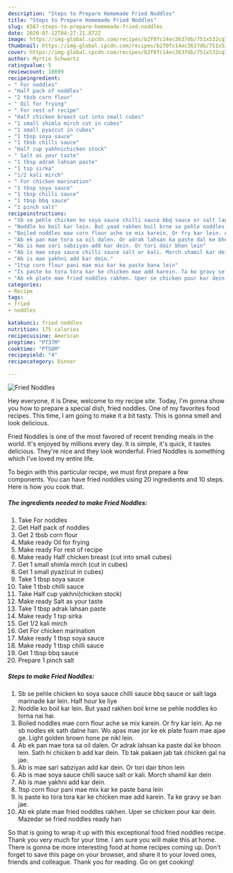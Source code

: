 ```yaml
---
description: "Steps to Prepare Homemade Fried Noddles"
title: "Steps to Prepare Homemade Fried Noddles"
slug: 6587-steps-to-prepare-homemade-fried-noddles
date: 2020-07-12T04:27:21.872Z
image: https://img-global.cpcdn.com/recipes/b2f0fc14ec3637db/751x532cq70/fried-noddles-recipe-main-photo.jpg
thumbnail: https://img-global.cpcdn.com/recipes/b2f0fc14ec3637db/751x532cq70/fried-noddles-recipe-main-photo.jpg
cover: https://img-global.cpcdn.com/recipes/b2f0fc14ec3637db/751x532cq70/fried-noddles-recipe-main-photo.jpg
author: Myrtie Schwartz
ratingvalue: 5
reviewcount: 10699
recipeingredient:
- " For noddles"
- "Half pack of noddles"
- "2 tbsb corn flour"
- " Oil for frying"
- " For rest of recipe"
- "Half chicken breast cut into small cubes"
- "1 small shimla mirch cut in cubes"
- "1 small pyazcut in cubes"
- "1 tbsp soya sauce"
- "1 tbsb chilli sauce"
- "Half cup yakhnichicken stock"
- " Salt as your taste"
- "1 tbsp adrak lahsan paste"
- "1 tsp sirka"
- "1/2 kali mirch"
- " For chicken marination"
- "1 tbsp soya sauce"
- "1 tbsp chilli sauce"
- "1 tbsp bbq sauce"
- "1 pinch salt"
recipeinstructions:
- "Sb se pehle chicken ko soya sauce chilli sauce bbq sauce or salt laga marinade kar lein. Half hour ke liye"
- "Noddle ko boil kar lein. But yaad rakhen boil krne se pehle noddles ko torna nai hai."
- "Boiled noddles mae corn flour ache se mix karein. Or fry kar lein. Ap ne sb nodles ek sath dalne han. Wo apas mae jor ke ek plate foam mae ajae ge. Light golden brown hone pe nikl lein."
- "Ab ek pan mae tora sa oil dalen. Or adrak lahsan ka paste dal ke bhoon lein. Sath hi chicken b add kar dein. Tb tak pakaen jab tak chicken gal na jae."
- "Ab is mae sari sabziyan add kar dein. Or tori dair bhon lein"
- "Ab is mae soya sauce chilli sauce salt or kali. Morch shamil kar dein"
- "Ab is mae yakhni add kar dein."
- "1tsp corn flour pani mae mix kar ke paste bana lein"
- "Is paste ko tora tora kar ke chicken mae add karein. Ta ke gravy se ban jae."
- "Ab ek plate mae fried noddles rakhen. Uper se chicken pour kar dein. Mazedar se fried noddles ready han"
categories:
- Recipe
tags:
- fried
- noddles

katakunci: fried noddles 
nutrition: 175 calories
recipecuisine: American
preptime: "PT37M"
cooktime: "PT58M"
recipeyield: "4"
recipecategory: Dinner

---
```



![Fried Noddles](https://img-global.cpcdn.com/recipes/b2f0fc14ec3637db/751x532cq70/fried-noddles-recipe-main-photo.jpg)

Hey everyone, it is Drew, welcome to my recipe site. Today, I'm gonna show you how to prepare a special dish, fried noddles. One of my favorites food recipes. This time, I am going to make it a bit tasty. This is gonna smell and look delicious.



Fried Noddles is one of the most favored of recent trending meals in the world. It's enjoyed by millions every day. It is simple, it's quick, it tastes delicious. They're nice and they look wonderful. Fried Noddles is something which I've loved my entire life.


To begin with this particular recipe, we must first prepare a few components. You can have fried noddles using 20 ingredients and 10 steps. Here is how you cook that.

<!--inarticleads1-->

##### The ingredients needed to make Fried Noddles:

1. Take  For noddles
1. Get Half pack of noddles
1. Get 2 tbsb corn flour
1. Make ready  Oil for frying
1. Make ready  For rest of recipe
1. Make ready Half chicken breast (cut into small cubes)
1. Get 1 small shimla mirch (cut in cubes)
1. Get 1 small pyaz(cut in cubes)
1. Take 1 tbsp soya sauce
1. Take 1 tbsb chilli sauce
1. Take Half cup yakhni(chicken stock)
1. Make ready  Salt as your taste
1. Take 1 tbsp adrak lahsan paste
1. Make ready 1 tsp sirka
1. Get 1/2 kali mirch
1. Get  For chicken marination
1. Make ready 1 tbsp soya sauce
1. Make ready 1 tbsp chilli sauce
1. Get 1 tbsp bbq sauce
1. Prepare 1 pinch salt




<!--inarticleads2-->

##### Steps to make Fried Noddles:

1. Sb se pehle chicken ko soya sauce chilli sauce bbq sauce or salt laga marinade kar lein. Half hour ke liye
1. Noddle ko boil kar lein. But yaad rakhen boil krne se pehle noddles ko torna nai hai.
1. Boiled noddles mae corn flour ache se mix karein. Or fry kar lein. Ap ne sb nodles ek sath dalne han. Wo apas mae jor ke ek plate foam mae ajae ge. Light golden brown hone pe nikl lein.
1. Ab ek pan mae tora sa oil dalen. Or adrak lahsan ka paste dal ke bhoon lein. Sath hi chicken b add kar dein. Tb tak pakaen jab tak chicken gal na jae.
1. Ab is mae sari sabziyan add kar dein. Or tori dair bhon lein
1. Ab is mae soya sauce chilli sauce salt or kali. Morch shamil kar dein
1. Ab is mae yakhni add kar dein.
1. 1tsp corn flour pani mae mix kar ke paste bana lein
1. Is paste ko tora tora kar ke chicken mae add karein. Ta ke gravy se ban jae.
1. Ab ek plate mae fried noddles rakhen. Uper se chicken pour kar dein. Mazedar se fried noddles ready han




So that is going to wrap it up with this exceptional food fried noddles recipe. Thank you very much for your time. I am sure you will make this at home. There is gonna be more interesting food at home recipes coming up. Don't forget to save this page on your browser, and share it to your loved ones, friends and colleague. Thank you for reading. Go on get cooking!
